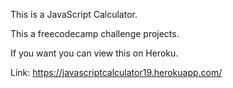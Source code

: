 This is a JavaScript Calculator.

This a freecodecamp challenge projects.

If you want you can view this on Heroku.

Link: https://javascriptcalculator19.herokuapp.com/
